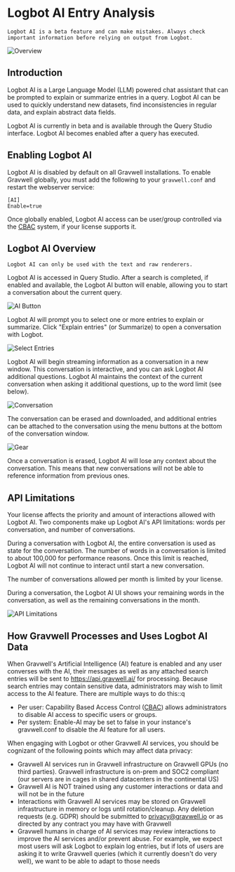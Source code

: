 # Logbot AI Entry Analysis

```{note}
Logbot AI is a beta feature and can make mistakes. Always check important information before relying on output from Logbot.
```

![Overview](overview.png)

## Introduction

Logbot AI is a Large Language Model (LLM) powered chat assistant that can be prompted to explain or summarize entries in a query. Logbot AI can be used to quickly understand new datasets, find inconsistencies in regular data, and explain abstract data fields.

Logbot AI is currently in beta and is available through the Query Studio interface. Logbot AI becomes enabled after a query has executed.

## Enabling Logbot AI

Logbot AI is disabled by default on all Gravwell installations. To enable Gravwell globally, you must add the following to your `gravwell.conf` and restart the webserver service:

```
[AI]
Enable=true
```

Once globally enabled, Logbot AI access can be user/group controlled via the [CBAC](/cbac/cbac) system, if your license supports it.

## Logbot AI Overview

```{note}
Logbot AI can only be used with the text and raw renderers.
```

Logbot AI is accessed in Query Studio. After a search is completed, if enabled and available, the Logbot AI button will enable, allowing you to start a conversation about the current query.

![AI Button](button.png)

Logbot AI will prompt you to select one or more entries to explain or summarize. Click "Explain entries" (or Summarize) to open a conversation with Logbot.

![Select Entries](select.png)

Logbot AI will begin streaming information as a conversation in a new window. This conversation is interactive, and you can ask Logbot AI additional questions. Logbot AI maintains the context of the current conversation when asking it additional questions, up to the word limit (see below).

![Conversation](conversation.png)

The conversation can be erased and downloaded, and additional entries can be attached to the conversation using the menu buttons at the bottom of the conversation window.

![Gear](gear.png)

Once a conversation is erased, Logbot AI will lose any context about the conversation. This means that new conversations will not be able to reference information from previous ones.

## API Limitations

Your license affects the priority and amount of interactions allowed with Logbot AI. Two components make up Logbot AI's API limitations: words per conversation, and number of conversations.

During a conversation with Logbot AI, the entire conversation is used as state for the conversation. The number of words in a conversation is limited to about 100,000 for performance reasons. Once this limit is reached, Logbot AI will not continue to interact until start a new conversation.

The number of conversations allowed per month is limited by your license. 

During a conversation, the Logbot AI UI shows your remaining words in the conversation, as well as the remaining conversations in the month.

![API Limitations](api.png)

## How Gravwell Processes and Uses Logbot AI Data

When Gravwell's Artificial Intelligence (AI) feature is enabled and any user converses with the AI, their messages as well as any attached search entries will be sent to https://api.gravwell.ai/ for processing. Because search entries may contain sensitive data, administrators may wish to limit access to the AI feature. There are multiple ways to do this::q


- Per user: Capability Based Access Control ([CBAC](/cbac/cbac)) allows administrators to disable AI access to specific users or groups. 
- Per system: Enable-AI may be set to false in your instance's gravwell.conf to disable the AI feature for all users. 

When engaging with Logbot or other Gravwell AI services, you should be cognizant of the following points which may affect data privacy:

- Gravwell AI services run in Gravwell infrastructure on Gravwell GPUs (no third parties). Gravwell infrastructure is on-prem and SOC2 compliant (our servers are in cages in shared datacenters in the continental US)
- Gravwell AI is NOT trained using any customer interactions or data and will not be in the future
- Interactions with Gravwell AI services may be stored on Gravwell infrastructure in memory or logs until rotation/cleanup. Any deletion requests (e.g. GDPR) should be submitted to privacy@gravwell.io or as directed by any contract you may have with Gravwell
- Gravwell humans in charge of AI services may review interactions to improve the AI services and/or prevent abuse. For example, we expect most users will ask Logbot to explain log entries, but if lots of users are asking it to write Gravwell queries (which it currently doesn't do very well), we want to be able to adapt to those needs


